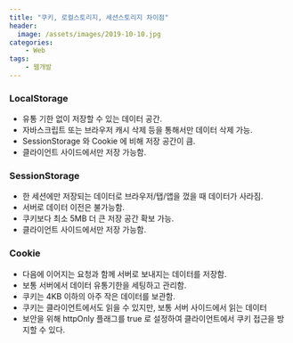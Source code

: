 ```yaml
---
title: "쿠키, 로컬스토리지, 세션스토리지 차이점"
header:
  image: /assets/images/2019-10-10.jpg
categories:
    - Web
tags:
    - 웹개발
---
```


### LocalStorage
* 유통 기한 없이 저장할 수 있는 데이터 공간.
* 자바스크립트 또는 브라우저 캐시 삭제 등을 통해서만 데이터 삭제 가능.
* SessionStorage 와 Cookie 에 비해 저장 공간이 큼.
* 클라이언트 사이드에서만 저장 가능함.

### SessionStorage
* 한 세션에만 저장되는 데이터로 브라우저/탭/앱을 껐을 때 데이터가 사라짐.
* 서버로 데이터 이전은 불가능함.
* 쿠키보다 최소 5MB 더 큰 저장 공간 확보 가능.
* 클라이언트 사이드에서만 저장 가능함.

### Cookie
* 다음에 이어지는 요청과 함께 서버로 보내지는 데이터를 저장함.
* 보통 서버에서 데이터 유통기한을 세팅하고 관리함.
* 쿠키는 4KB 이하의 아주 작은 데이터를 보관함.
* 쿠키는 클라이언트에서도 읽을 수 있지만, 보통 서버 사이드에서 읽는 데이터
* 보안을 위해 httpOnly 플래그를 true 로 설정하여 클라이언트에서 쿠키 접근을 방지할 수 있다.
